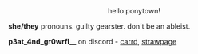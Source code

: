 <div style="text-align: center;" markdown="1">hello ponytown!</div>

<b>she/they</b> pronouns. guilty gearster. don't be an ableist.

<b>p3at_4nd_gr0wrfl__</b> on discord - [carrd](https://planetarycube.carrd.co/), [strawpage](https://planetarycube.straw.page/)

<!---
planetaryCube/planetaryCube is a ✨ special ✨ repository because its `README.md` (this file) appears on your GitHub profile.
You can click the Preview link to take a look at your changes.
--->
